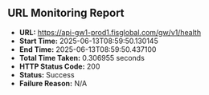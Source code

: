 ## URL Monitoring Report

- **URL:** https://api-gw1-prod1.fisglobal.com/gw/v1/health
- **Start Time:** 2025-06-13T08:59:50.130145
- **End Time:** 2025-06-13T08:59:50.437100
- **Total Time Taken:** 0.306955 seconds
- **HTTP Status Code:** 200
- **Status:** Success
- **Failure Reason:** N/A
